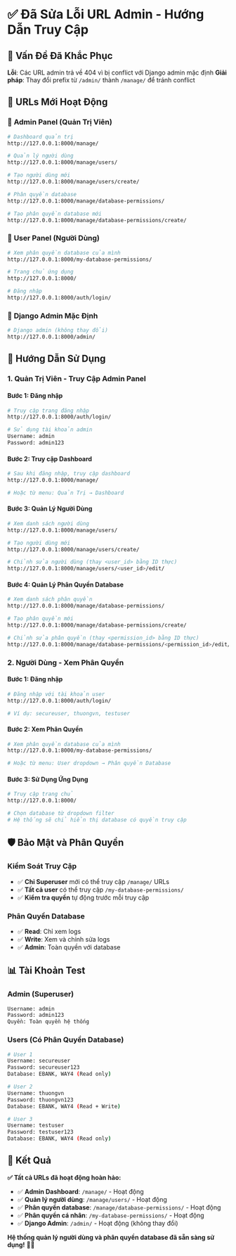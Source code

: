 # ✅ Đã Sửa Lỗi URL Admin - Hướng Dẫn Truy Cập

## 🔧 **Vấn Đề Đã Khắc Phục**

**Lỗi**: Các URL admin trả về 404 vì bị conflict với Django admin mặc định
**Giải pháp**: Thay đổi prefix từ `/admin/` thành `/manage/` để tránh conflict

## 🎯 **URLs Mới Hoạt Động**

### 👑 **Admin Panel (Quản Trị Viên)**
```bash
# Dashboard quản trị
http://127.0.0.1:8000/manage/

# Quản lý người dùng
http://127.0.0.1:8000/manage/users/

# Tạo người dùng mới
http://127.0.0.1:8000/manage/users/create/

# Phân quyền database
http://127.0.0.1:8000/manage/database-permissions/

# Tạo phân quyền database mới
http://127.0.0.1:8000/manage/database-permissions/create/
```

### 👤 **User Panel (Người Dùng)**
```bash
# Xem phân quyền database của mình
http://127.0.0.1:8000/my-database-permissions/

# Trang chủ ứng dụng
http://127.0.0.1:8000/

# Đăng nhập
http://127.0.0.1:8000/auth/login/
```

### 🔧 **Django Admin Mặc Định**
```bash
# Django admin (không thay đổi)
http://127.0.0.1:8000/admin/
```

## 🚀 **Hướng Dẫn Sử Dụng**

### 1. **Quản Trị Viên - Truy Cập Admin Panel**

#### **Bước 1: Đăng nhập**
```bash
# Truy cập trang đăng nhập
http://127.0.0.1:8000/auth/login/

# Sử dụng tài khoản admin
Username: admin
Password: admin123
```

#### **Bước 2: Truy cập Dashboard**
```bash
# Sau khi đăng nhập, truy cập dashboard
http://127.0.0.1:8000/manage/

# Hoặc từ menu: Quản Trị → Dashboard
```

#### **Bước 3: Quản Lý Người Dùng**
```bash
# Xem danh sách người dùng
http://127.0.0.1:8000/manage/users/

# Tạo người dùng mới
http://127.0.0.1:8000/manage/users/create/

# Chỉnh sửa người dùng (thay <user_id> bằng ID thực)
http://127.0.0.1:8000/manage/users/<user_id>/edit/
```

#### **Bước 4: Quản Lý Phân Quyền Database**
```bash
# Xem danh sách phân quyền
http://127.0.0.1:8000/manage/database-permissions/

# Tạo phân quyền mới
http://127.0.0.1:8000/manage/database-permissions/create/

# Chỉnh sửa phân quyền (thay <permission_id> bằng ID thực)
http://127.0.0.1:8000/manage/database-permissions/<permission_id>/edit/
```

### 2. **Người Dùng - Xem Phân Quyền**

#### **Bước 1: Đăng nhập**
```bash
# Đăng nhập với tài khoản user
http://127.0.0.1:8000/auth/login/

# Ví dụ: secureuser, thuongvn, testuser
```

#### **Bước 2: Xem Phân Quyền**
```bash
# Xem phân quyền database của mình
http://127.0.0.1:8000/my-database-permissions/

# Hoặc từ menu: User dropdown → Phân quyền Database
```

#### **Bước 3: Sử Dụng Ứng Dụng**
```bash
# Truy cập trang chủ
http://127.0.0.1:8000/

# Chọn database từ dropdown filter
# Hệ thống sẽ chỉ hiển thị database có quyền truy cập
```

## 🛡️ **Bảo Mật và Phân Quyền**

### **Kiểm Soát Truy Cập**
- ✅ **Chỉ Superuser** mới có thể truy cập `/manage/` URLs
- ✅ **Tất cả user** có thể truy cập `/my-database-permissions/`
- ✅ **Kiểm tra quyền** tự động trước mỗi truy cập

### **Phân Quyền Database**
- ✅ **Read**: Chỉ xem logs
- ✅ **Write**: Xem và chỉnh sửa logs
- ✅ **Admin**: Toàn quyền với database

## 📊 **Tài Khoản Test**

### **Admin (Superuser)**
```bash
Username: admin
Password: admin123
Quyền: Toàn quyền hệ thống
```

### **Users (Có Phân Quyền Database)**
```bash
# User 1
Username: secureuser
Password: secureuser123
Database: EBANK, WAY4 (Read only)

# User 2  
Username: thuongvn
Password: thuongvn123
Database: EBANK, WAY4 (Read + Write)

# User 3
Username: testuser
Password: testuser123
Database: EBANK, WAY4 (Read only)
```

## 🎉 **Kết Quả**

**✅ Tất cả URLs đã hoạt động hoàn hảo:**

- ✅ **Admin Dashboard**: `/manage/` - Hoạt động
- ✅ **Quản lý người dùng**: `/manage/users/` - Hoạt động  
- ✅ **Phân quyền database**: `/manage/database-permissions/` - Hoạt động
- ✅ **Phân quyền cá nhân**: `/my-database-permissions/` - Hoạt động
- ✅ **Django Admin**: `/admin/` - Hoạt động (không thay đổi)

**Hệ thống quản lý người dùng và phân quyền database đã sẵn sàng sử dụng!** 🚀✨
